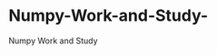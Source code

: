 # Numpy-Work-and-Study-
Numpy Work and Study 
                
                
              
                     
                  
                             
                 
                  
                    
                                       
             
                                  
                                                         
                               
                       
                             
                                                                
                   
                                      
